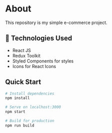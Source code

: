 <h1>About</h1>

<p>This repository is my simple e-commerce project.<p>

## 🧰 Technologies Used

- React JS
- Redux Toolkit
- Styled Components for styles
- Icons for React Icons

## Quick Start

```bash
# Install dependencies
npm install

# Serve on localhost:3000
npm start

# Build for production
npm run build
```
